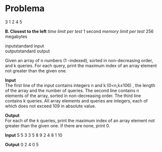 # Problema
3 1
2 4 5

**B. Closest to the left**
*time limit per test* 1 second
*memory limit per test* 256 megabytes

inputstandard input  
outputstandard output

Given an array of n  numbers (1 -indexed), sorted in non-decreasing order, and k
 queries. For each query, print the maximum index of an array element not greater than the given one.

**Input**  
The first line of the input contains integers n  and k (0<n,k≤106)
, the length of the array and the number of queries. The second line contains n
 elements of the array, sorted in non-decreasing order. The third line contains k
 queries. All array elements and queries are integers, each of which does not exceed 109
 in absolute value.

**Output**  
For each of the k  queries, print the maximum index of an array element not greater than the given one. If there are none, print 0.

**Input**
5 5
3 3 5 8 9
2
4
8
1
10

**Output** 
0
2
4
0
5
